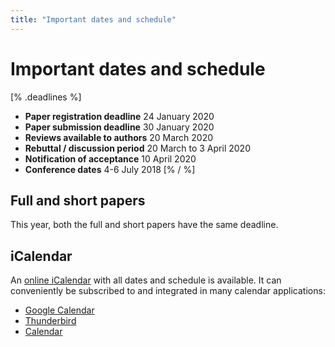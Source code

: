 ```yaml
---
title: "Important dates and schedule"
---
```


# Important dates and schedule

[% .deadlines %]
* **Paper registration deadline** 24 January 2020
* **Paper submission deadline** 30 January 2020
* **Reviews available to authors** 20 March 2020
* **Rebuttal / discussion period** 20 March to 3 April 2020
* **Notification of acceptance** 10 April 2020
* **Conference dates** 4-6 July 2018
[% / %]

## Full and short papers
This year, both the full and short papers have the same deadline.

## iCalendar
An [online iCalendar](/midl.ics) with all dates and schedule is available.
It can conveniently be subscribed to and integrated in many calendar applications:

* [Google Calendar](https://support.google.com/calendar/answer/37100?hl=en&co=GENIE.Platform=Desktop)
* [Thunderbird](https://support.mozilla.org/en-US/kb/creating-new-calendars#w_icalendar-ics)
* [Calendar](https://support.apple.com/guide/calendar/subscribe-to-calendars-icl1022/mac)
